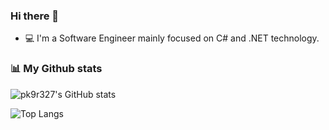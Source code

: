 ### Hi there 👋

<!--
**pk9r327/pk9r327** is a ✨ _special_ ✨ repository because its `README.md` (this file) appears on your GitHub profile.

Here are some ideas to get you started:

- 🔭 I’m currently working on ...
- 🌱 I’m currently learning ...
- 👯 I’m looking to collaborate on ...
- 🤔 I’m looking for help with ...
- 💬 Ask me about ...
- 📫 How to reach me: ...
- 😄 Pronouns: ...
- ⚡ Fun fact: ...
-->

- 💻 I'm a Software Engineer mainly focused on C# and .NET technology.

### 📊 My Github stats

![pk9r327's GitHub stats](https://github-readme-stats.vercel.app/api?username=pk9r)


![Top Langs](https://github-readme-stats.vercel.app/api/top-langs/?username=pk9r)
